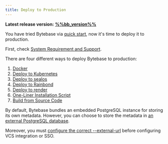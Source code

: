 ```yaml
---
title: Deploy to Production
---
```


**Latest release version:** [**%%bb_version%%**](https://github.com/bytebase/bytebase/releases/latest)

You have tried Bytebase via [quick start](../quick-start), now it's time to deploy it to production.

First, check [System Requirement and Support](/docs/faq#system-requirements-and-supported-versions).

There are four different ways to deploy Bytebase to production:

1. [Docker](deploy-with-docker)
2. [Deploy to Kubernetes](deploy-to-kubernetes)
3. [Deploy to sealos](deploy-to-sealos)
4. [Deploy to Rainbond](deploy-to-rainbond)
5. [Deploy to render](deploy-to-render)
6. [One-Liner Installation Script](installation-script)
7. [Build from Source Code](build-from-source-code)

By default, Bytebase bundles an embedded PostgreSQL instance for storing its own metadata. However, you can choose to store the metadata in [an external PostgreSQL database](/docs/get-started/install/external-postgres).

Moreover, you must [configure the correct --external-url](/docs/get-started/install/external-url) before configuring VCS integration or SSO.
